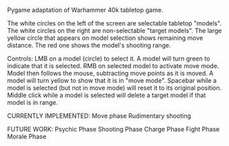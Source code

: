Pygame adaptation of Warhammer 40k tabletop game.

The white circles on the left of the screen are selectable tabletop "models".
The white circles on the right are non-selectable "target models".
The large yellow circle that appears on model selection shows remaining move distance. The red one shows the model's shooting range.

Controls:
LMB on a model (circle) to select it. A model will turn green to indicate that it is selected.
RMB on selected model to activate move mode. Model then follows the mouse, subtracting move points as it is moved. A model will turn yellow to show that it is in "move mode".
Spacebar while a model is selected (but not in move mode) will reset it to its original position.
Middle click while a model is selected will delete a target model if that model is in range.



CURRENTLY IMPLEMENTED:
Move phase
Rudimentary shooting 

FUTURE WORK:
Psychic Phase
Shooting Phase
Charge Phase
Fight Phase
Morale Phase
